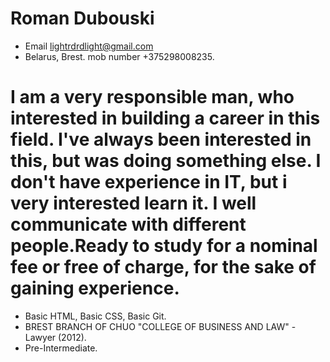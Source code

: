 
# Roman Dubouski


  - Email lightrdrdlight@gmail.com
  - Belarus, Brest. mob number +375298008235.
  
# I am a very responsible man, who interested in building a career in this field. I've always been interested in this, but was doing something else. I don't have experience in IT, but i very interested learn it. I well communicate with different people.Ready to study for a nominal fee or free of charge, for the sake of gaining experience.


  - Basic HTML, Basic CSS, Basic Git.
  - BREST BRANCH OF CHUO "COLLEGE OF BUSINESS AND LAW" - Lawyer (2012).
  - Pre-Intermediate.